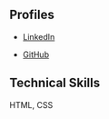 ## Profiles

* [LinkedIn](https://www.linkedin.com/in/colleen-kingsley-0b732b199)

* [GitHub](https://github.com/crkingsley/about-me)

## Technical Skills

HTML, CSS